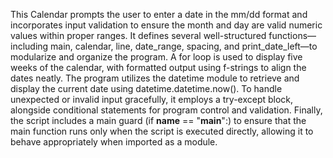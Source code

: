 This Calendar prompts the user to enter a date in the mm/dd format and incorporates input validation to ensure the month and day are valid numeric values within proper ranges. It defines several well-structured functions—including main, calendar, line, date_range, spacing, and print_date_left—to modularize and organize the program. A for loop is used to display five weeks of the calendar, with formatted output using f-strings to align the dates neatly. The program utilizes the datetime module to retrieve and display the current date using datetime.datetime.now(). To handle unexpected or invalid input gracefully, it employs a try-except block, alongside conditional statements for program control and validation. Finally, the script includes a main guard (if __name__ == "__main__":) to ensure that the main function runs only when the script is executed directly, allowing it to behave appropriately when imported as a module.

